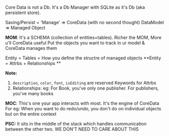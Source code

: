 
Core Data is not a Db. It's a Db Manager with SQLite as it's Db (aka persistent store).

Saving/Persist = 'Manage' => CoreData (with no second thought)
DataModel => Managed Object


**MOM**: It's a SCHEMA (collection of entities=tables). Richer the MOM, More u'll CoreData useful
Put the objects you want to track in ur model & CoreData manages them

Entity = Tables = How you define the structre of managed objects
    **Entity = Attrbs + Relationships **
    
__Note:__ 
1. `description`, `color`, `font`, `isEditing` are reserved Keywords for Attrbs
2. Relationships: eg:  For Book, you've only one publisher. For publishers, you've many books



**MOC**: 
This's one your app interacts with most. It's the engine of CoreData
For eg: When you want to do redo/undo, you don't do on individual objects but on the entire context



**PSC:**
It sits in the middle of the stack which handles communication between the other two.
WE DON'T NEED TO CARE ABOUT THIS
